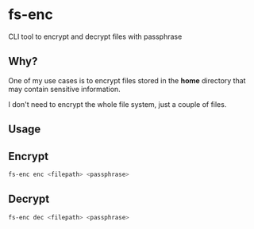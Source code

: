 # fs-enc
CLI tool to encrypt and decrypt files with passphrase

## Why?

One of my use cases is to encrypt files stored in the **home** directory that may contain sensitive information.

I don't need to encrypt the whole file system, just a couple of files.

## Usage

## Encrypt
```bash
fs-enc enc <filepath> <passphrase>
```

## Decrypt
```bash
fs-enc dec <filepath> <passphrase>
```
